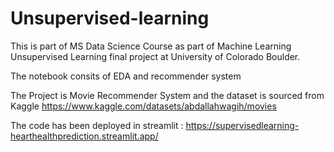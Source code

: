 # Unsupervised-learning

This is part of MS Data Science Course as part of Machine Learning Unsupervised Learning final project at University of Colorado Boulder.

The notebook consits of EDA and recommender system

The Project is Movie Recommender System and the dataset is sourced from Kaggle https://www.kaggle.com/datasets/abdallahwagih/movies 

The code has been deployed in streamlit : https://supervisedlearning-hearthealthprediction.streamlit.app/
